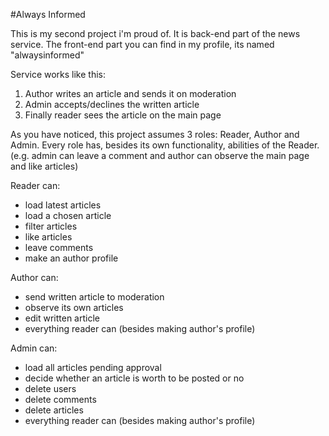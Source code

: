#Always Informed

This is my second project i'm proud of. It is back-end part of the news service. The front-end part you can find in my profile, its named "alwaysinformed"

Service works like this:
1) Author writes an article and sends it on moderation
2) Admin accepts/declines the written article
3) Finally reader sees the article on the main page

As you have noticed, this project assumes 3 roles: Reader, Author and Admin. Every role has, besides its own functionality, abilities of the Reader.
(e.g. admin can leave a comment and author can observe the main page and like articles)

Reader can:
- load latest articles
- load a chosen article
- filter articles
- like articles
- leave comments
- make an author profile

Author can:
- send written article to moderation
- observe its own articles
- edit written article
- everything reader can (besides making author's profile)

Admin can:
- load all articles pending approval
- decide whether an article is worth to be posted or no
- delete users
- delete comments
- delete articles
- everything reader can (besides making author's profile)
